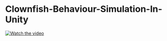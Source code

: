 # Clownfish-Behaviour-Simulation-In-Unity

[![Watch the video](https://img.youtube.com/vi/Yb9kVChLPtk/maxresdefault.jpg)](https://youtu.be/Yb9kVChLPtk?si=SUZNmCjgBNPA6zGd)

